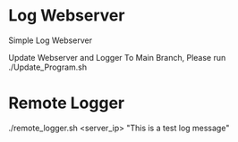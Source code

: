 # Log Webserver
 Simple Log Webserver
 
 Update Webserver and Logger To Main Branch, Please run ./Update_Program.sh
 
 
 
# Remote Logger

./remote_logger.sh <server_ip> "This is a test log message"

